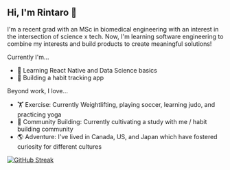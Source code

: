 ## Hi, I'm Rintaro 👋

<!--
**rmasuda12/rmasuda12** is a ✨ _special_ ✨ repository because its `README.md` (this file) appears on your GitHub profile.

Here are some ideas to get you started:

- 🔭 I’m currently working on ...
- 🌱 I’m currently learning ...
- 👯 I’m looking to collaborate on ...
- 🤔 I’m looking for help with ...
- 💬 Ask me about ...
- 📫 How to reach me: ...
- 😄 Pronouns: ...
- ⚡ Fun fact: ...
-->
I'm a recent grad with an MSc in biomedical engineering with an interest in the intersection of science x tech. Now, I'm learning software engineering to combine my interests and build products to create meaningful solutions! 

Currently I'm...
- 🌱  Learning React Native and Data Science basics
- 🔭  Building a habit tracking app

Beyond work, I love...
- 🏋  Exercise: Currently Weightlifting, playing soccer, learning judo, and practicing yoga
- 🙌  Community Building: Currently cultivating a study with me / habit building community
- 🌎  Adventure: I've lived in Canada, US, and Japan which have fostered curiosity for different cultures

[![GitHub Streak](http://github-readme-streak-stats.herokuapp.com?user=rmasuda12&theme=dark)](https://git.io/streak-stats)
